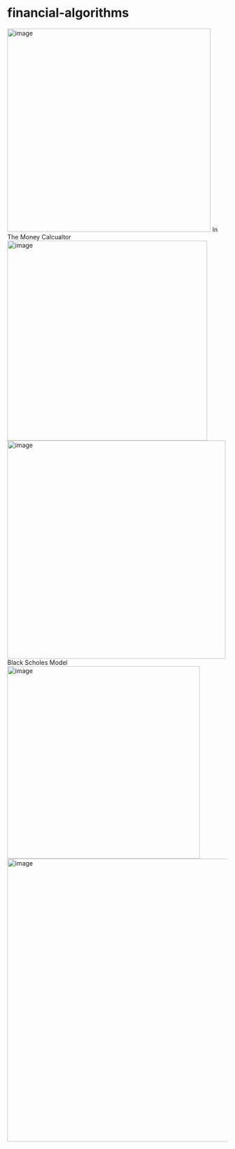 # financial-algorithms
<img width="465" alt="image" src="https://user-images.githubusercontent.com/82605116/161282882-48b0d098-5350-4d2c-8e02-a5b914f4b656.png">
In The Money Calcualtor
<img width="457" alt="image" src="https://user-images.githubusercontent.com/82605116/161283044-5f890975-c14b-47e5-b11b-4a246d3de67b.png">
<img width="499" alt="image" src="https://user-images.githubusercontent.com/82605116/161283194-c8801b6a-4ba5-4f2d-9f32-28c6235c598d.png">
Black Scholes Model
<img width="440" alt="image" src="https://user-images.githubusercontent.com/82605116/161283300-7267d006-909f-4caf-80b7-37541d2e31a4.png">
<img width="647" alt="image" src="https://user-images.githubusercontent.com/82605116/161283396-ece3fa6e-ad8a-48f1-b001-9742f4820971.png">
